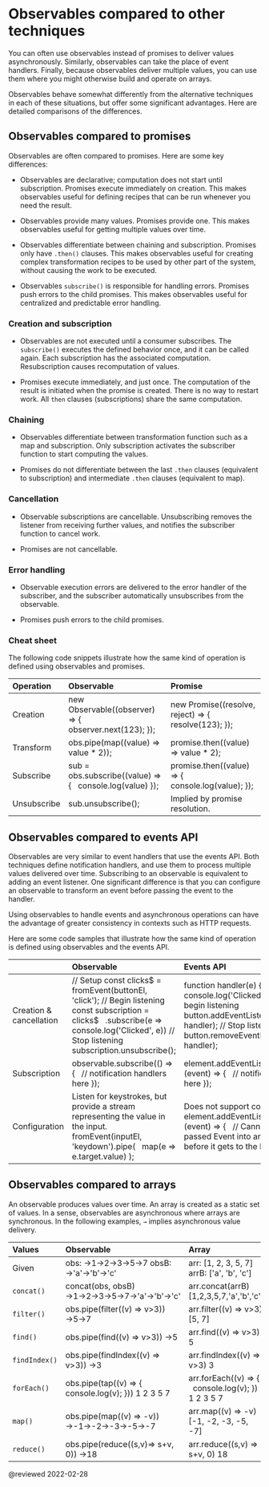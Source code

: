 # Observables compared to other techniques

You can often use observables instead of promises to deliver values asynchronously.
Similarly, observables can take the place of event handlers.
Finally, because observables deliver multiple values, you can use them where you might otherwise build and operate on arrays.

Observables behave somewhat differently from the alternative techniques in each of these situations, but offer some significant advantages.
Here are detailed comparisons of the differences.

## Observables compared to promises

Observables are often compared to promises.
Here are some key differences:

*   Observables are declarative; computation does not start until subscription.
    Promises execute immediately on creation.
    This makes observables useful for defining recipes that can be run whenever you need the result.

*   Observables provide many values.
    Promises provide one.
    This makes observables useful for getting multiple values over time.

*   Observables differentiate between chaining and subscription.
    Promises only have `.then()` clauses.
    This makes observables useful for creating complex transformation recipes to be used by other part of the system, without causing the work to be executed.

*   Observables `subscribe()` is responsible for handling errors.
    Promises push errors to the child promises.
    This makes observables useful for centralized and predictable error handling.

### Creation and subscription

*   Observables are not executed until a consumer subscribes.
    The `subscribe()` executes the defined behavior once, and it can be called again.
    Each subscription has the associated computation.
    Resubscription causes recomputation of values.

    <code-example header="src/observables.ts (observable)" path="comparing-observables/src/observables.ts" region="observable"></code-example>

*   Promises execute immediately, and just once.
    The computation of the result is initiated when the promise is created.
    There is no way to restart work.
    All `then` clauses \(subscriptions\) share the same computation.

    <code-example header="src/promises.ts (promise)" path="comparing-observables/src/promises.ts" region="promise"></code-example>

### Chaining

*   Observables differentiate between transformation function such as a map and subscription.
    Only subscription activates the subscriber function to start computing the values.

    <code-example header="src/observables.ts (chain)" path="comparing-observables/src/observables.ts" region="chain"></code-example>

*   Promises do not differentiate between the last `.then` clauses \(equivalent to subscription\) and intermediate `.then` clauses \(equivalent to map\).

    <code-example header="src/promises.ts (chain)" path="comparing-observables/src/promises.ts" region="chain"></code-example>

### Cancellation

*   Observable subscriptions are cancellable.
    Unsubscribing removes the listener from receiving further values, and notifies the subscriber function to cancel work.

    <code-example header="src/observables.ts (unsubscribe)" path="comparing-observables/src/observables.ts" region="unsubscribe"></code-example>

*   Promises are not cancellable.

### Error handling

*   Observable execution errors are delivered to the error handler of the subscriber, and the subscriber automatically unsubscribes from the observable.

    <code-example header="src/observables.ts (error)" path="comparing-observables/src/observables.ts" region="error"></code-example>

*   Promises push errors to the child promises.

    <code-example header="src/promises.ts (error)" path="comparing-observables/src/promises.ts" region="error"></code-example>

### Cheat sheet

The following code snippets illustrate how the same kind of operation is defined using observables and promises.

| Operation   | Observable                                                                                                                                                           | Promise |
|:---         |:---                                                                                                                                                                  |:---     |
| Creation    | <code-example format="typescript" hideCopy language="typescript"> new Observable((observer) =&gt; { &NewLine;&nbsp; observer.next(123); &NewLine;}); </code-example> | <code-example format="typescript" hideCopy language="typescript"> new Promise((resolve, reject) =&gt; { &NewLine;&nbsp; resolve(123); &NewLine;}); </code-example> |
| Transform   | <code-example format="typescript" hideCopy language="typescript"> obs.pipe(map((value) =&gt; value &ast; 2));</pre>                                                  | <code-example format="typescript" hideCopy language="typescript"> promise.then((value) =&gt; value &ast; 2);</code-example>                                        |
| Subscribe   | <code-example format="typescript" hideCopy language="typescript"> sub = obs.subscribe((value) =&gt; { &NewLine;&nbsp; console.log(value) &NewLine;});</code-example> | <code-example format="typescript" hideCopy language="typescript"> promise.then((value) =&gt; { &NewLine;&nbsp; console.log(value); &NewLine;}); </code-example>    |
| Unsubscribe | <code-example format="typescript" hideCopy language="typescript"> sub.unsubscribe();</code-example>                                                                  | Implied by promise resolution.                                                                                                                                     |

## Observables compared to events API

Observables are very similar to event handlers that use the events API.
Both techniques define notification handlers, and use them to process multiple values delivered over time.
Subscribing to an observable is equivalent to adding an event listener.
One significant difference is that you can configure an observable to transform an event before passing the event to the handler.

Using observables to handle events and asynchronous operations can have the advantage of greater consistency in contexts such as HTTP requests.

Here are some code samples that illustrate how the same kind of operation is defined using observables and the events API.

|                             | Observable                                                                                                                                                                                                                                                                                                                                                      | Events API |
|:---                         |:---                                                                                                                                                                                                                                                                                                                                                             |:---        |
| Creation &amp; cancellation | <code-example format="typescript" hideCopy language="typescript"> // Setup &NewLine;const clicks&dollar; = fromEvent(buttonEl, 'click'); &NewLine;// Begin listening &NewLine;const subscription = clicks&dollar; &NewLine;&nbsp; .subscribe(e =&gt; console.log('Clicked', e)) &NewLine;// Stop listening &NewLine;subscription.unsubscribe(); </code-example> | <code-example format="typescript" hideCopy language="typescript">function handler(e) { &NewLine;&nbsp; console.log('Clicked', e); &NewLine;} &NewLine;// Setup &amp; begin listening &NewLine;button.addEventListener('click', handler); &NewLine;// Stop listening &NewLine;button.removeEventListener('click', handler); </code-example> |
| Subscription                | <code-example format="typescript" hideCopy language="typescript">observable.subscribe(() =&gt; { &NewLine;&nbsp; // notification handlers here &NewLine;});</code-example>                                                                                                                                                                                      | <code-example format="typescript" hideCopy language="typescript">element.addEventListener(eventName, (event) =&gt; { &NewLine;&nbsp; // notification handler here &NewLine;}); </code-example>                                                                                                                                             |
| Configuration               | Listen for keystrokes, but provide a stream representing the value in the input. <code-example format="typescript" hideCopy language="typescript"> fromEvent(inputEl, 'keydown').pipe( &NewLine;&nbsp; map(e =&gt; e.target.value) &NewLine;); </code-example>                                                                                                  | Does not support configuration. <code-example format="typescript" hideCopy language="typescript"> element.addEventListener(eventName, (event) =&gt; { &NewLine;&nbsp; // Cannot change the passed Event into another &NewLine;&nbsp; // value before it gets to the handler &NewLine;}); </code-example>                                   |

## Observables compared to arrays

An observable produces values over time.
An array is created as a static set of values.
In a sense, observables are asynchronous where arrays are synchronous.
In the following examples, <code>&rarr;</code> implies asynchronous value delivery.

| Values        | Observable                                                                                                                                                                                                                                           | Array                                                                                                                                                                                                                |
|:---           |:---                                                                                                                                                                                                                                                  |:---                                                                                                                                                                                                                 |
| Given         | <code-example format="typescript" hideCopy language="typescript"> obs: &rarr;1&rarr;2&rarr;3&rarr;5&rarr;7 </code-example> <code-example format="typescript" hideCopy language="typescript"> obsB: &rarr;'a'&rarr;'b'&rarr;'c' </code-example>       | <code-example format="typescript" hideCopy language="typescript"> arr: [1, 2, 3, 5, 7] </code-example> <code-example format="typescript" hideCopy language="typescript"> arrB: ['a', 'b', 'c'] </code-example>      |
| `concat()`    | <code-example format="typescript" hideCopy language="typescript"> concat(obs, obsB) </code-example> <code-example format="typescript" hideCopy language="typescript"> &rarr;1&rarr;2&rarr;3&rarr;5&rarr;7&rarr;'a'&rarr;'b'&rarr;'c' </code-example> | <code-example format="typescript" hideCopy language="typescript"> arr.concat(arrB) </code-example> <code-example format="typescript" hideCopy language="typescript"> [1,2,3,5,7,'a','b','c'] </code-example>        |
| `filter()`    | <code-example format="typescript" hideCopy language="typescript"> obs.pipe(filter((v) =&gt; v&gt;3)) </code-example> <code-example format="typescript" hideCopy language="typescript"> &rarr;5&rarr;7 </code-example>                                | <code-example format="typescript" hideCopy language="typescript"> arr.filter((v) =&gt; v&gt;3) </code-example> <code-example format="typescript" hideCopy language="typescript"> [5, 7] </code-example>             |
| `find()`      | <code-example format="typescript" hideCopy language="typescript"> obs.pipe(find((v) =&gt; v&gt;3)) </code-example> <code-example format="typescript" hideCopy language="typescript"> &rarr;5 </code-example>                                         | <code-example format="typescript" hideCopy language="typescript"> arr.find((v) =&gt; v&gt;3) </code-example> <code-example format="typescript" hideCopy language="typescript"> 5 </code-example>                    |
| `findIndex()` | <code-example format="typescript" hideCopy language="typescript"> obs.pipe(findIndex((v) =&gt; v&gt;3)) </code-example> <code-example format="typescript" hideCopy language="typescript"> &rarr;3 </code-example>                                    | <code-example format="typescript" hideCopy language="typescript"> arr.findIndex((v) =&gt; v&gt;3) </code-example> <code-example format="typescript" hideCopy language="typescript"> 3 </code-example>               |
| `forEach()`   | <code-example format="typescript" hideCopy language="typescript"> obs.pipe(tap((v) =&gt; { &NewLine; &nbsp; console.log(v); &NewLine; })) &NewLine; 1 &NewLine; 2 &NewLine; 3 &NewLine; 5 &NewLine; 7 </code-example>                                | <code-example format="typescript" hideCopy language="typescript"> arr.forEach((v) =&gt; { &NewLine; &nbsp; console.log(v); &NewLine; }) &NewLine; 1 &NewLine; 2 &NewLine; 3 &NewLine; 5 &NewLine; 7 </code-example> |
| `map()`       | <code-example format="typescript" hideCopy language="typescript"> obs.pipe(map((v) =&gt; -v)) </code-example> <code-example format="typescript" hideCopy language="typescript"> &rarr;-1&rarr;-2&rarr;-3&rarr;-5&rarr;-7 </code-example>             | <code-example format="typescript" hideCopy language="typescript"> arr.map((v) =&gt; -v) </code-example> <code-example format="typescript" hideCopy language="typescript"> [-1, -2, -3, -5, -7] </code-example>      |
| `reduce()`    | <code-example format="typescript" hideCopy language="typescript"> obs.pipe(reduce((s,v)=&gt; s+v, 0)) </code-example> <code-example format="typescript" hideCopy language="typescript"> &rarr;18 </code-example>                                     | <code-example format="typescript" hideCopy language="typescript"> arr.reduce((s,v) =&gt; s+v, 0) </code-example> <code-example format="typescript" hideCopy language="typescript"> 18 </code-example>               |

<!-- links -->

<!-- external links -->

<!-- end links -->

@reviewed 2022-02-28

